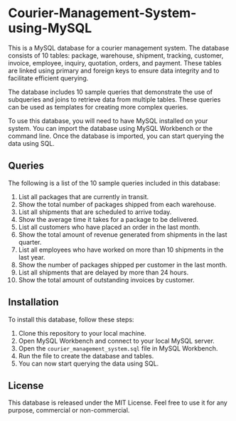 # Courier-Management-System-using-MySQL

This is a MySQL database for a courier management system. The database consists of 10 tables: package, warehouse, shipment, tracking, customer, invoice, employee, inquiry, quotation, orders, and payment. These tables are linked using primary and foreign keys to ensure data integrity and to facilitate efficient querying.

The database includes 10 sample queries that demonstrate the use of subqueries and joins to retrieve data from multiple tables. These queries can be used as templates for creating more complex queries.

To use this database, you will need to have MySQL installed on your system. You can import the database using MySQL Workbench or the command line. Once the database is imported, you can start querying the data using SQL.

## Queries

The following is a list of the 10 sample queries included in this database:

1. List all packages that are currently in transit.
2. Show the total number of packages shipped from each warehouse.
3. List all shipments that are scheduled to arrive today.
4. Show the average time it takes for a package to be delivered.
5. List all customers who have placed an order in the last month.
6. Show the total amount of revenue generated from shipments in the last quarter.
7. List all employees who have worked on more than 10 shipments in the last year.
8. Show the number of packages shipped per customer in the last month.
9. List all shipments that are delayed by more than 24 hours.
10. Show the total amount of outstanding invoices by customer.

## Installation

To install this database, follow these steps:

1. Clone this repository to your local machine.
2. Open MySQL Workbench and connect to your local MySQL server.
3. Open the `courier_management_system.sql` file in MySQL Workbench.
4. Run the file to create the database and tables.
5. You can now start querying the data using SQL.

## License

This database is released under the MIT License. Feel free to use it for any purpose, commercial or non-commercial.
